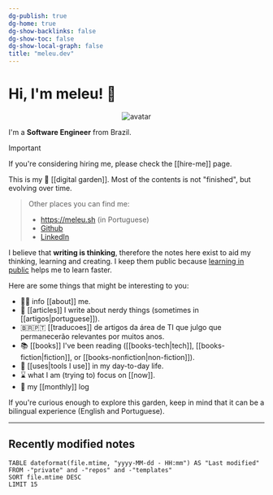 ```yaml
---
dg-publish: true
dg-home: true
dg-show-backlinks: false
dg-show-toc: false
dg-show-local-graph: false
title: "meleu.dev"
---
```

# Hi, I'm meleu! 👋

<div style="text-align: center">
  <img src="https://github.com/meleu.png?size=120" alt="avatar">
</div>

I'm a **Software Engineer** from Brazil.

> [!important]
> If you're considering hiring me, please check the [[hire-me]] page.

This is my 🌱 [[digital garden]]. Most of the contents is not "finished", but evolving over time.

> Other places you can find me:
> 
> - <https://meleu.sh> (in Portuguese)
> - [Github](https://github.com/meleu)
> - [LinkedIn](https://www.linkedin.com/in/meleu/)

I believe that **writing is thinking**, therefore the notes here exist to aid my thinking, learning and creating. I keep them public because [learning in public](https://www.swyx.io/learn-in-public/) helps me to learn faster.

Here are some things that might be interesting to you:

- 🧑‍💻 info [[about]] me.
- 📰 [[articles]] I write about nerdy things (sometimes in [[artigos|portuguese]]).
- 🇧🇷🇵🇹 [[traducoes]] de artigos da área de TI que julgo que permanecerão relevantes por muitos anos.
- 📚 [[books]] I've been reading ([[books-tech|tech]], [[books-fiction|fiction]], or [[books-nonfiction|non-fiction]]).
- 🧰 [[uses|tools I use]] in my day-to-day life.
- ⌛ what I am (trying to) focus on [[now]].
- 📝 my [[monthly]] log

If you're curious enough to explore this garden, keep in mind that it can be a bilingual experience (English and Portuguese).

---

## Recently modified notes

```dataview
TABLE dateformat(file.mtime, "yyyy-MM-dd - HH:mm") AS "Last modified"
FROM -"private" and -"repos" and -"templates"
SORT file.mtime DESC
LIMIT 15
```
